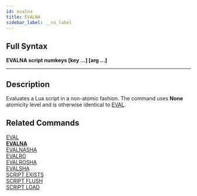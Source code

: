```yaml
---
id: evalna
title: EVALNA
sidebar_label: __no_label
---
```


## Full Syntax

**EVALNA script numkeys [key ...] [arg ...]**

---

## Description

Evaluates a Lua script in a non-atomic fashion. The command uses **None** atomicity level and is otherwise identical to [EVAL](../commands/eval.md).

## Related Commands

[EVAL](../commands/eval.md)<br>
**[EVALNA](../commands/evalna.md)**<br>
[EVALNASHA](../commands/evalnasha.md)<br>
[EVALRO](../commands/evalro.md)<br>
[EVALROSHA](../commands/evalrosha.md)<br>
[EVALSHA](../commands/evalsha.md)<br>
[SCRIPT EXISTS](../commands/script-exists.md)<br>
[SCRIPT FLUSH](../commands/script-flush.md)<br>
[SCRIPT LOAD](../commands/script-load.md)<br>